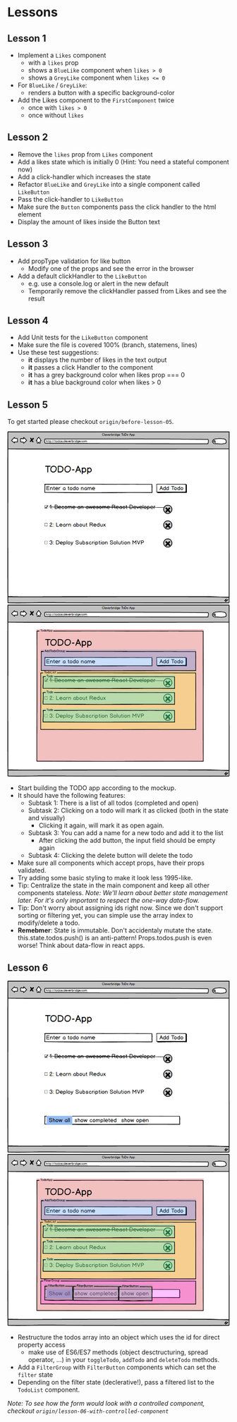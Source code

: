 # Lessons

## Lesson 1

- Implement a `Likes` component
  - with a `likes` prop
  - shows a `BlueLike` component when `likes > 0`
  - shows a `GreyLike` component when `likes <= 0`
- For `BlueLike` / `GreyLike`:
  - renders a button with a specific background-color
- Add the Likes component to the `FirstComponent` twice
  - once with `likes > 0`
  - once without `likes`


## Lesson 2

- Remove the `likes` prop from `Likes` component
- Add a likes state which is initially 0 (Hint: You need a stateful component now)
- Add a click-handler which increases the state
- Refactor `BlueLike` and `GreyLike` into a single component called `LikeButton`
- Pass the click-handler to `LikeButton`
- Make sure the `Button` components pass the click handler to the html element
- Display the amount of likes inside the Button text


## Lesson 3

- Add propType validation for like button
  - Modify one of the props and see the error in the browser
- Add a default clickHandler to the `LikeButton`
  - e.g. use a console.log or alert in the new default
  - Temporarily remove the clickHandler passed from Likes and see the result


## Lesson 4

- Add Unit tests for the `LikeButton` component
- Make sure the file is covered 100% (branch, statemens, lines)
- Use these test suggestions:
  - **it** displays the number of likes in the text output
  - **it** passes a click Handler to the component
  - **it** has a grey background color when likes prop === 0
  - **it** has a blue background color when likes > 0

## Lesson 5

To get started please checkout `origin/before-lesson-05`.

![](images/todoApp.png "Todo App after lesson 5") ![](images/todoAppHighlights.png "Todo App with components highlighted")


- Start building the TODO app according to the mockup.
- It should have the following features:
  - Subtask 1: There is a list of all todos (completed and open)
  - Subtask 2: Clicking on a todo will mark it as clicked (both in the state and visually)
    - Clicking it again, will mark it as open again.
  - Subtask 3: You can add a name for a new todo and add it to the list
    - After clicking the add button, the input field should be empty again
  - Subtask 4: Clicking the delete button will delete the todo
- Make sure all components which accept props, have their props validated.
- Try adding some basic styling to make it look less 1995-like.
- Tip: Centralize the state in the main component and keep all other components stateless.
  *Note: We'll learn about better state management later. For it's only important to respect the one-way data-flow.*
- Tip: Don't worry about assigning ids right now. Since we don't support sorting or filtering yet, you can simple use the array index to modify/delete a todo.
- **Remebmer**: State is immutable. Don't accidentaly mutate the state. this.state.todos.push() is an anti-pattern! Props.todos.push is even worse! Think about data-flow in react apps.

## Lesson 6

![](images/todoAppFilter.png "Todo App after lesson 6") ![](images/todoAppFilterHighlights.png "Todo App with components highlighted")

- Restructure the todos array into an object which uses the id for direct property access
  - make use of ES6/ES7 methods (object desctructuring, spread operator, ...) in your `toggleTodo`, `addTodo` and `deleteTodo` methods.
- Add a `FilterGroup` with `FilterButton` components which can set the `filter` state
- Depending on the filter state (declerative!), pass a filtered list to the `TodoList` component.

*Note: To see how the form would look with a controlled component, checkout `origin/lesson-06-with-controlled-component`*

